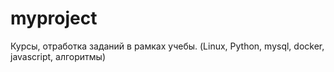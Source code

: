 # myproject
Курсы, отработка заданий в рамках учебы. (Linux, Python, mysql, docker, javascript, алгоритмы)
